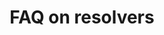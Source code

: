 ---
title: FAQ on resolvers
menuTitle: Resolvers-FAQ
description: "frequently asked questions on resolvers"
position: 22
category: "faq"
---